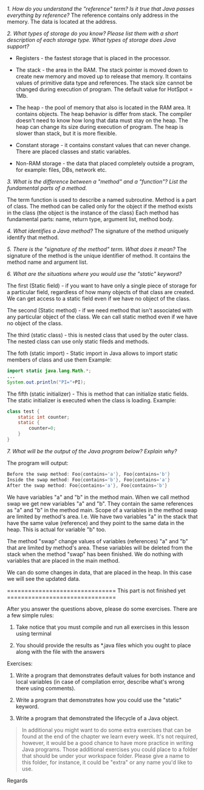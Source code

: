 *1. How do you understand the "reference" term? Is it true that Java passes everything by reference?*
The reference contains only address in the memory. The data is located at the address.

*2. What types of storage do you know? Please list them with a short description of each storage type. What types of storage does Java support?*
- Registers - the fastest storage that is placed in the processor.

- The stack - the area in the RAM. The stack pointer is moved down to create new memory and moved up to release that memory. It contains values of primitive data type and references. The stack size cannot be changed during execution of program. The default value for HotSpot = 1Mb.

- The heap - the pool of memory that also is located in the RAM area. It contains objects. The heap behavior is differ from stack. The compiler doesn't need to know how long that data must stay on the heap.
The heap can change its size during execution of program. The heap is slower than stack, but it is more flexible.

- Constant storage - it contains constant values that can never change. There are placed classes and static variables.

- Non-RAM storage - the data that placed completely outside a program, for example: files, DBs, network etc.
 
*3. What is the difference between a "method" and a "function"? List the fundamental parts of a method.*

The term function is used to describe a named subroutine.
Method is a part of class. The method can be called only for the object if the method exists in the class (the object is the instance of the class)
Each method has fundamental parts: name, return type, argument list, method body.

*4. What identifies a Java method?*
The signature of the method uniquely identify that method.
 
*5. There is the "signature of the method" term. What does it mean?*
The signature of the method is the unique identifier of method.
It contains the method name and argument list.

*6. What are the situations where you would use the "static" keyword?*

The first (Static field) - if you want to have only a single piece of storage for a particular field, regardless of how many objects of that class are created. We can get access to a static field  even if we have no object of the class.

The second (Static method) - if we need method that isn't associated with any particular object of the class. We can call static method even if we have no object of the class.

The third (static class) - this is nested class that used by the outer class. The nested class can use only static fileds and methods.

The foth (static import) - Static import in Java allows to import static members of class and use them
Example: 
```java
import static java.lang.Math.*;
...
System.out.println("PI="+PI);
```

The fifth (static initializer) - This is method that can initialize static fields. The static initializer is executed when the class is loading.
Example:
```java
class test {
    static int counter;
    static {
        counter=0;
    }    
}
```

*7. What will be the output of the Java program below? Explain why?*

The program will output:
```java
Before the swap method: Foo{contains='a'}, Foo{contains='b'}
Inside the swap method: Foo{contains='b'}, Foo{contains='a'}
After the swap method: Foo{contains='a'}, Foo{contains='b'}
```
We have variables "a" and "b" in the method main.
When we call method swap we get new variables "a" and "b".
They contain the same references as "a" and "b" in the method main.
Scope of a variables in the method swap are limited by method's area.
I.e. We have two variables "a" in the stack that have the same value (reference) and they point to the same data in the heap.
This is actual for variable "b" too.

The method "swap" change values of variables (references)  "a" and "b" that are limited by method's area.
These variables will be deleted from the stack when the method "swap"  has been finished.
We do nothing with variables that are placed in the main method.

We can do some changes in data, that are placed in the heap. In this case we will see the updated data.


=============================== This part is not finished yet ===============================

After you answer the questions above, please do some exercises. There are a few simple rules:  

1. Take notice that you must compile and run all exercises in this lesson using terminal

2. You should provide the results as *.java files which you ought to place along with the file with the answers

Exercises:

1. Write a program that demonstrates default values for both instance and local variables (in case of compilation error, describe what's wrong there using comments).

2. Write a program that demonstrates how you could use the "static" keyword.
  
3. Write a program that demonstrated the lifecycle of a Java object.

> In additional you might want to do some extra exercises that can be found at the end of the chapter we learn every week. 
> It's not required, however, it would be a good chance to have more practice in writing Java programs. 
> Those additional exercises you could place to a folder that should be under your workspace folder.
> Please give a name to this folder, for instance, it could be "extra" or any name you'd like to use.

Regards